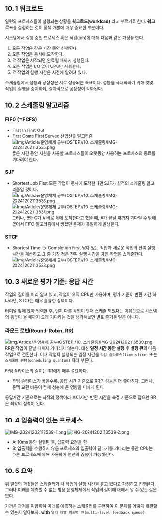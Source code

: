 ## 10. 1 워크로드
일련의 프로세스들이 실행되는 상황을 **워크로드(workload)** 라고 부르기로 한다. 
**워크로드**를 결정하는 것이 정책 개발에 매우 중요한 부분이다. 

시스템에서 실행 중인 프로세스 혹은 작업(job)에 대해 다음과 같은 가정을 한다. 
1. 모든 작업은 같은 시간 동안 실행된다. 
2. 모든 작업은 동시에 도착한다. 
3. 각 작업은 시작되면 완료될 때까지 실행된다. 
4. 모든 작업은 I/O 없이 CPU만 사용한다. 
5. 각 작업의 실행 시간은 사전에 알려져 있다. 

스케줄링에서 성능과 공정성은 서로 상충되는 목표이다. 
성능을 극대화하기 위해 몇몇 작업의 실행을 중지하며, 결과적으로 공정성이 악화된다. 

## 10. 2 스케줄링 알고리즘
### FIFO (=FCFS)
- First In First Out
- First Come First Served
선입선출 알고리즘
![Img/Article/운영체제 공부(OSTEP)/10. 스케줄링/IMG-20241202113535.png](Img/IMG-20241202113535.png)
짧은 시간 동안 자원을 사용할 프로세스들이 오랫동안 사용하는 프로세스의 종료를 기다려야 한다. 

### SJF
- Shortest Job First 
모든 작업이 동시에 도착한다면 SJF가 최적의 스케줄링 알고리즘일 것이다. 
![Img/Article/운영체제 공부(OSTEP)/10. 스케줄링/IMG-20241202113536.png](Img/IMG-20241202113536.png)
![Img/Article/운영체제 공부(OSTEP)/10. 스케줄링/IMG-20241202113537.png](Img/IMG-20241202113537.png)
그러나, B와 C가 A 바로 뒤에 도착한다고 했을 때, A가 끝날 때까지 기다릴 수 밖에 없어서 FIFO 알고리즘에서 생겼던 문제가 동일하게 발생한다.

### STCF
- Shortest Time-to-Completion First
  남아 있는 작업과 새로운 작업의 잔여 실행시간을 계산하고 그 중 가장 적은 잔여 실행 시간을 가진 작업을 스케줄한다. 
![Img/Article/운영체제 공부(OSTEP)/10. 스케줄링/IMG-20241202113538.png](Img/IMG-20241202113538.png)
## 10. 3 새로운 평가 기준: 응답 시간
작업의 길이를 미리 알고 있고, 작업이 오직 CPU만 사용하며, 평가 기준이 반환 시간 하나라면, STCF는 매우 훌륭한 정책이다. 

터미널 앞에 앉아 입력한 후, 단지 다른 작업이 먼저 스케줄 되었다는 이유만으로 시스템의 응답이 올 때까지 오래 기다리는 것을 생각해보면 별로 즐거운 일은 아니다. 

### 라운드 로빈(Round-Robin, RR)

![Img/Article/운영체제 공부(OSTEP)/10. 스케줄링/IMG-20241202113539.png](Img/IMG-20241202113539.png)RR은 작업이 끝날 때까지 기다리지 않는다. 대신 **일정 시간 동안 실행** 후 **실행 큐**의 다음 작업으로 전환한다. 
이때 작업이 실행되는 일정 시간을 `타임 슬라이스(time slice)` 또는 `스케줄링 퀀텀(scheduling quantum)` 이라 부른다. 

타임 슬라이스의 길이는 RR에게 매우 중요하다. 
- 타임 슬라이스가 짧을수록, 응답 시간 기준으로 RR의 성능은 더 좋아진다. 
  그러나, 문맥 교환 비용이 전체 성능에 큰 영향을 미치게 된다. 

응답시간 기준으로는 최적의 정책이라 보이지만, 반환 시간을 측정 기준으로 잡으면 RR은 최악의 정책이 된다. 

## 10. 4 입출력이 있는 프로세스
![IMG-20241202113539-1.png](IMG-20241202113539-1.png)
![IMG-20241202113539-2.png](IMG-20241202113539-2.png)
- A: 10ms 동안 실행된 후, 입출력 요청을 함
- B: 입출력을 수행하지 않음
프로세스의 입출력이 끝나기를 기다리는 동안 CPU는 다른 프로세스에 의해 사용되어 연산의 중첩이 가능해진다. 

## 10. 5 요약
위 일련의 과정들은 스케줄러가 각 작업의 실행 시간을 알고 있다고 가정하고 진행된다. 
그러나 미래를 예측할 수 없는 범용 운영체제에서 작업의 길이에 대해서 알 수 있는 길은 없다. 

가까운 과거를 이용하여 미래를 예측하는 스케줄러를 구현하여 이 문제를 어떻게 해결할 수 있는지 알아보자. **with** `멀티 레벨 피드백 큐(multi-level feedback queue)`


